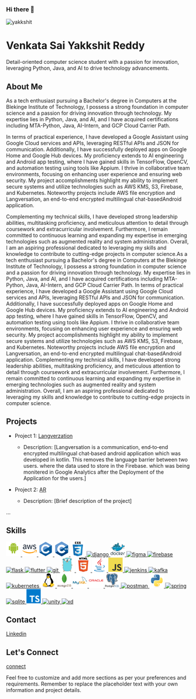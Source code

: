 ### Hi there 👋
<p align="left"> <img src="https://komarev.com/ghpvc/?username=saiyakkshit&label=Profile%20views&color=0e75b6&style=flat" alt="yakkshit" /> </p>

<!--
**saiyakkshit/saiyakkshit** is a ✨ _special_ ✨ repository because its `README.md` (this file) appears on your GitHub profile.

Here are some ideas to get you started:

- 🔭 I’m currently working on ...
- 🌱 I’m currently learning ...
- 👯 I’m looking to collaborate on ...
- 🤔 I’m looking for help with ...
- 💬 Ask me about ...
- 📫 How to reach me: ...
- 😄 Pronouns: ...
- ⚡ Fun fact: ...
-->


# Venkata Sai Yakkshit Reddy
Detail-oriented computer science student with a passion for innovation, leveraging Python, Java, and AI to drive technology advancements.

## About Me
As a tech enthusiast pursuing a Bachelor's degree in Computers at the Blekinge Institute of Technology, I possess a strong foundation in computer science and a passion for driving innovation through technology. My expertise lies in Python, Java, and AI, and I have acquired certifications including MTA-Python, Java, AI-Intern, and GCP Cloud Carrier Path.

In terms of practical experience, I have developed a Google Assistant using Google Cloud services and APIs, leveraging RESTful APIs and JSON for communication. Additionally, I have successfully deployed apps on Google Home and Google Hub devices. My proficiency extends to AI engineering and Android app testing, where I have gained skills in TensorFlow, OpenCV, and automation testing using tools like Appium. I thrive in collaborative team environments, focusing on enhancing user experience and ensuring web security. My project accomplishments highlight my ability to implement secure systems and utilize technologies such as AWS KMS, S3, Firebase, and Kubernetes. Noteworthy projects include AWS file encryption and Langversation, an end-to-end encrypted multilingual chat-basedAndroid application.

Complementing my technical skills, I have developed strong leadership abilities, multitasking proficiency, and meticulous attention to detail through coursework and extracurricular involvement. Furthermore, I remain committed to continuous learning and expanding my expertise in emerging technologies such as
augmented reality and system administration. Overall, I am an aspiring professional dedicated to leveraging my skills and knowledge to contribute to cutting-edge projects in computer science.As a tech enthusiast pursuing a Bachelor's degree in Computers at the Blekinge Institute of Technology, I possess a strong foundation in computer science and a passion for driving innovation through technology. My expertise lies in Python, Java, and AI, and I have acquired certifications including MTA-Python, Java, AI-Intern, and GCP Cloud Carrier Path. In terms of practical experience, I have developed a Google Assistant using Google Cloud services and APIs, leveraging RESTful APIs and JSON for communication. Additionally, I have successfully deployed apps on Google Home and Google Hub devices. My proficiency extends to AI engineering and Android app testing, where I have gained skills in TensorFlow, OpenCV, and automation testing using tools like Appium. I thrive in collaborative team environments, focusing on enhancing user experience and ensuring web security. My project accomplishments highlight my ability to implement secure systems and utilize technologies such as AWS KMS, S3, Firebase, and Kubernetes. Noteworthy projects include AWS file encryption and Langversation, an end-to-end encrypted multilingual chat-basedAndroid application. Complementing my technical skills, I have developed strong leadership abilities, multitasking proficiency, and meticulous attention to detail through coursework and extracurricular involvement. Furthermore, I remain committed to continuous learning and expanding my expertise in emerging technologies such as augmented reality and system administration. Overall, I am an aspiring professional dedicated to leveraging my skills and knowledge to contribute to cutting-edge projects in computer science.


## Projects

- Project 1: [Langverzation](Langversation)
  - Description: [Langversation is a communication, end‑to‑end encrypted multilingual chat‑based android application which was developed in kotlin. This removes the language barrier between two users. where the data used to store in the Firebase. which was being monitered in Google Analytics after the Deployment of the Application for the users.]
  
- Project 2: [AR](link-to-repository-or-demo)
  - Description: [Brief description of the project]
  
...

## Skills
<p align="left"> <a href="https://developer.android.com" target="_blank" rel="noreferrer"> <img src="https://raw.githubusercontent.com/devicons/devicon/master/icons/android/android-original-wordmark.svg" alt="android" width="40" height="40"/> </a> <a href="https://aws.amazon.com" target="_blank" rel="noreferrer"> <img src="https://raw.githubusercontent.com/devicons/devicon/master/icons/amazonwebservices/amazonwebservices-original-wordmark.svg" alt="aws" width="40" height="40"/> </a> <a href="https://www.cprogramming.com/" target="_blank" rel="noreferrer"> <img src="https://raw.githubusercontent.com/devicons/devicon/master/icons/c/c-original.svg" alt="c" width="40" height="40"/> </a> <a href="https://www.w3schools.com/cpp/" target="_blank" rel="noreferrer"> <img src="https://raw.githubusercontent.com/devicons/devicon/master/icons/cplusplus/cplusplus-original.svg" alt="cplusplus" width="40" height="40"/> </a> <a href="https://www.w3schools.com/css/" target="_blank" rel="noreferrer"> <img src="https://raw.githubusercontent.com/devicons/devicon/master/icons/css3/css3-original-wordmark.svg" alt="css3" width="40" height="40"/> </a> <a href="https://www.djangoproject.com/" target="_blank" rel="noreferrer"> <img src="https://cdn.worldvectorlogo.com/logos/django.svg" alt="django" width="40" height="40"/> </a> <a href="https://www.docker.com/" target="_blank" rel="noreferrer"> <img src="https://raw.githubusercontent.com/devicons/devicon/master/icons/docker/docker-original-wordmark.svg" alt="docker" width="40" height="40"/> </a> <a href="https://www.figma.com/" target="_blank" rel="noreferrer"> <img src="https://www.vectorlogo.zone/logos/figma/figma-icon.svg" alt="figma" width="40" height="40"/> </a> <a href="https://firebase.google.com/" target="_blank" rel="noreferrer"> <img src="https://www.vectorlogo.zone/logos/firebase/firebase-icon.svg" alt="firebase" width="40" height="40"/> </a> <a href="https://flask.palletsprojects.com/" target="_blank" rel="noreferrer"> <img src="https://www.vectorlogo.zone/logos/pocoo_flask/pocoo_flask-icon.svg" alt="flask" width="40" height="40"/> </a> <a href="https://flutter.dev" target="_blank" rel="noreferrer"> <img src="https://www.vectorlogo.zone/logos/flutterio/flutterio-icon.svg" alt="flutter" width="40" height="40"/> </a> <a href="https://git-scm.com/" target="_blank" rel="noreferrer"> <img src="https://www.vectorlogo.zone/logos/git-scm/git-scm-icon.svg" alt="git" width="40" height="40"/> </a> <a href="https://golang.org" target="_blank" rel="noreferrer"> <img src="https://raw.githubusercontent.com/devicons/devicon/master/icons/go/go-original.svg" alt="go" width="40" height="40"/> </a> <a href="https://www.w3.org/html/" target="_blank" rel="noreferrer"> <img src="https://raw.githubusercontent.com/devicons/devicon/master/icons/html5/html5-original-wordmark.svg" alt="html5" width="40" height="40"/> </a> <a href="https://www.java.com" target="_blank" rel="noreferrer"> <img src="https://raw.githubusercontent.com/devicons/devicon/master/icons/java/java-original.svg" alt="java" width="40" height="40"/> </a> <a href="https://developer.mozilla.org/en-US/docs/Web/JavaScript" target="_blank" rel="noreferrer"> <img src="https://raw.githubusercontent.com/devicons/devicon/master/icons/javascript/javascript-original.svg" alt="javascript" width="40" height="40"/> </a> <a href="https://www.jenkins.io" target="_blank" rel="noreferrer"> <img src="https://www.vectorlogo.zone/logos/jenkins/jenkins-icon.svg" alt="jenkins" width="40" height="40"/> </a> <a href="https://kafka.apache.org/" target="_blank" rel="noreferrer"> <img src="https://www.vectorlogo.zone/logos/apache_kafka/apache_kafka-icon.svg" alt="kafka" width="40" height="40"/> </a> <a href="https://kubernetes.io" target="_blank" rel="noreferrer"> <img src="https://www.vectorlogo.zone/logos/kubernetes/kubernetes-icon.svg" alt="kubernetes" width="40" height="40"/> </a> <a href="https://www.linux.org/" target="_blank" rel="noreferrer"> <img src="https://raw.githubusercontent.com/devicons/devicon/master/icons/linux/linux-original.svg" alt="linux" width="40" height="40"/> </a> <a href="https://www.mongodb.com/" target="_blank" rel="noreferrer"> <img src="https://raw.githubusercontent.com/devicons/devicon/master/icons/mongodb/mongodb-original-wordmark.svg" alt="mongodb" width="40" height="40"/> </a> <a href="https://www.mysql.com/" target="_blank" rel="noreferrer"> <img src="https://raw.githubusercontent.com/devicons/devicon/master/icons/mysql/mysql-original-wordmark.svg" alt="mysql" width="40" height="40"/> </a> <a href="https://www.oracle.com/" target="_blank" rel="noreferrer"> <img src="https://raw.githubusercontent.com/devicons/devicon/master/icons/oracle/oracle-original.svg" alt="oracle" width="40" height="40"/> </a> <a href="https://www.postgresql.org" target="_blank" rel="noreferrer"> <img src="https://raw.githubusercontent.com/devicons/devicon/master/icons/postgresql/postgresql-original-wordmark.svg" alt="postgresql" width="40" height="40"/> </a> <a href="https://postman.com" target="_blank" rel="noreferrer"> <img src="https://www.vectorlogo.zone/logos/getpostman/getpostman-icon.svg" alt="postman" width="40" height="40"/> </a> <a href="https://www.python.org" target="_blank" rel="noreferrer"> <img src="https://raw.githubusercontent.com/devicons/devicon/master/icons/python/python-original.svg" alt="python" width="40" height="40"/> </a> <a href="https://spring.io/" target="_blank" rel="noreferrer"> <img src="https://www.vectorlogo.zone/logos/springio/springio-icon.svg" alt="spring" width="40" height="40"/> </a> <a href="https://www.sqlite.org/" target="_blank" rel="noreferrer"> <img src="https://www.vectorlogo.zone/logos/sqlite/sqlite-icon.svg" alt="sqlite" width="40" height="40"/> </a> <a href="https://www.typescriptlang.org/" target="_blank" rel="noreferrer"> <img src="https://raw.githubusercontent.com/devicons/devicon/master/icons/typescript/typescript-original.svg" alt="typescript" width="40" height="40"/> </a> <a href="https://unity.com/" target="_blank" rel="noreferrer"> <img src="https://www.vectorlogo.zone/logos/unity3d/unity3d-icon.svg" alt="unity" width="40" height="40"/> </a> <a href="https://www.adobe.com/products/xd.html" target="_blank" rel="noreferrer"> <img src="https://cdn.worldvectorlogo.com/logos/adobe-xd.svg" alt="xd" width="40" height="40"/> </a> </p>



## Contact
[Linkedin](https://linkedin.com/in/yakkshit)

## Let's Connect
[connect](https://yakkshit.com/)

Feel free to customize and add more sections as per your preferences and requirements. Remember to replace the placeholder text with your own information and project details.
